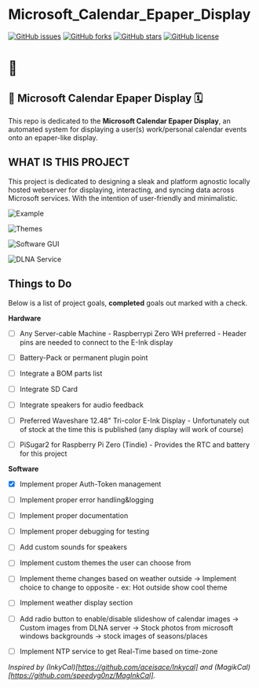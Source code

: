 # Microsoft_Calendar_Epaper_Display

[![GitHub issues](https://img.shields.io/github/issues/ZanzyTHEbar/Microsoft_Calendar_Epaper_Display?style=plastic)](https://github.com/ZanzyTHEbar/Microsoft_Calendar_Epaper_Display/issues) [![GitHub forks](https://img.shields.io/github/forks/ZanzyTHEbar/Microsoft_Calendar_Epaper_Display?style=plastic)](https://github.com/ZanzyTHEbar/Microsoft_Calendar_Epaper_Display/network) [![GitHub stars](https://img.shields.io/github/stars/ZanzyTHEbar/Microsoft_Calendar_Epaper_Display?style=plastic)](https://github.com/ZanzyTHEbar/Microsoft_Calendar_Epaper_Display/stargazers) [![GitHub license](https://img.shields.io/github/license/ZanzyTHEbar/Microsoft_Calendar_Epaper_Display?style=plastic)](https://github.com/ZanzyTHEbar/Microsoft_Calendar_Epaper_Display/blob/main/LICENSE)

# :pencil:

## 📅 Microsoft Calendar Epaper Display 🗓️

This repo is dedicated to the **Microsoft Calendar Epaper Display**, an automated system for displaying a user(s) work/personal calendar events onto an epaper-like display.

## WHAT IS THIS PROJECT

This project is dedicated to designing a sleak and platform agnostic locally hosted webserver for displaying, interacting, and syncing data across Microsoft services. With the intention of user-friendly and minimalistic.

![Example]()

![Themes]()

![Software GUI]()

![DLNA Service]()

## Things to Do

Below is a list of project goals, **__completed__** goals out marked with a check.

**__Hardware__**

- [ ] Any Server-cable Machine - Raspberrypi Zero WH preferred - Header pins are needed to connect to the E-Ink display
- [ ] Battery-Pack or permanent plugin point
- [ ] Integrate a BOM parts list
- [ ] Integrate SD Card
- [ ] Integrate speakers for audio feedback
- [ ] Preferred Waveshare 12.48" Tri-color E-Ink Display - Unfortunately out of stock at the time this is published (any display will work of course)
- [ ] PiSugar2 for Raspberry Pi Zero (Tindie) - Provides the RTC and battery for this project


**__Software__**

- [x] Implement proper Auth-Token management
- [ ] Implement proper error handling&logging
- [ ] Implement proper documentation
- [ ] Implement proper debugging for testing
- [ ] Add custom sounds for speakers
- [ ] Implement custom themes the user can choose from
- [ ] Implement theme changes based on weather outside
        -> Implement choice to change to opposite - ex: Hot outside show cool theme
- [ ] Implement weather display section
- [ ] Add radio button to enable/disable slideshow of calendar images
        -> Custom images from DLNA server
        -> Stock photos from microsoft windows backgrounds
        -> stock images of seasons/places
- [ ] Implement NTP service to get Real-Time based on time-zone
        

_Inspired by (InkyCal)[https://github.com/aceisace/Inkycal] and (MagikCal)[https://github.com/speedyg0nz/MagInkCal]._
